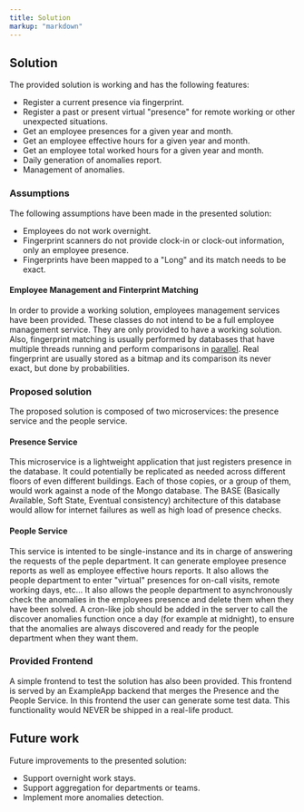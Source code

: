 ```yaml
---
title: Solution
markup: "markdown"
---
```


## Solution

The provided solution is working and has the following features:

* Register a current presence via fingerprint. 
* Register a past or present virtual "presence" for remote working or other unexpected situations. 
* Get an employee presences for a given year and month.
* Get an employee effective hours for a given year and month.
* Get an employee total worked hours for a given year and month.
* Daily generation of anomalies report.
* Management of anomalies. 

### Assumptions

The following assumptions have been made in the presented solution:

* Employees do not work overnight. 
* Fingerprint scanners do not provide clock-in or clock-out information, only an employee presence.
* Fingerprints have been mapped to a "Long" and its match needs to be exact. 

#### Employee Management and Finterprint Matching

In order to provide a working solution, employees management services have been provided. These classes do not intend to be a full employee management service. They are only provided to have a working solution.
Also, fingerprint matching is usually performed by databases that have multiple threads running and  perform comparisons in [parallel](https://sci2s.ugr.es/ParallelMatching). Real fingerprint are usually stored as a bitmap and its comparison its never exact, but done by probabilities. 

### Proposed solution

The proposed solution is composed of two microservices: the presence service and the people service. 

#### Presence Service

This microservice is a lightweight application that just registers presence in the database. It could potentially be replicated as needed across different floors of even different buildings. Each of those copies, or a group of them, would work against a node of the Mongo database. The BASE (Basically Available, Soft State, Eventual consistency) architecture of this database would allow for internet failures as well as high load of presence checks. 

#### People Service

This service is intented to be single-instance and its in charge of answering the requests of the peple department. It can generate employee presence reports as well as employee effective hours reports. It also allows the people department to enter "virtual" presences for on-call visits, remote working days, etc... It also allows the people department to asynchronously check the anomalies in the employees presence and delete them when they have been solved.
A cron-like job should be added in the server to call the discover anomalies function once a day (for example at midnight), to ensure that the anomalies are always discovered and ready for the people department when they want them.

### Provided Frontend

A simple frontend to test the solution has also been provided. This frontend is served by an ExampleApp backend that merges the Presence and the People Service. 
In this frontend the user can generate some test data. This functionality would NEVER be shipped in a real-life product. 

## Future work

Future improvements to the presented solution:

* Support overnight work stays.
* Support aggregation for departments or teams. 
* Implement more anomalies detection.